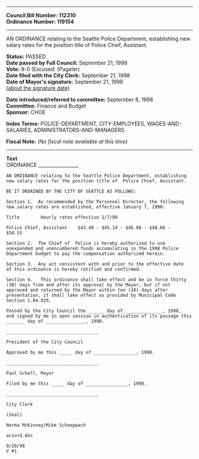 * * * * *  
  
**Council Bill Number: [](#h0)[](#h2)112310**   
**Ordinance Number: 119154**  
  
* * * * *  
  
AN ORDINANCE relating to the Seattle Police Department, establishing new salary rates for the position title of Police Chief, Assistant.  
  
**Status:** PASSED   
**Date passed by Full Council:** September 21, 1998   
**Vote:** 8-0 (Excused: {Pageler)   
**Date filed with the City Clerk:** September 21, 1998   
**Date of Mayor's signature:** September 21, 1998   
[(about the signature date)](/~public/approvaldate.htm)   
  
  
**Date introduced/referred to committee:** September 8, 1998   
**Committee:** Finance and Budget   
**Sponsor:** CHOE   
  
**Index Terms:** POLICE-DEPARTMENT, CITY-EMPLOYEES, WAGES-AND-SALARIES, ADMINISTRATORS-AND-MANAGERS  
  
**Fiscal Note:** *(No fiscal note available at this time)*  
  
* * * * *  
  
**Text**  
    ORDINANCE _________________  
  
    AN ORDINANCE relating to the Seattle Police Department, establishing  
    new salary rates for the position title of  Police Chief, Assistant.  
  
    BE IT ORDAINED BY THE CITY OF SEATTLE AS FOLLOWS:  
  
    Section 1.  As recommended by the Personnel Director, the following  
    new salary rates are established, effective January 7, 1998:  
  
    Title        Hourly rates effective 1/7/98  
  
    Police Chief, Assistant    $43.49 - $45.14 - $46.88 - $48.66 -  
    $50.53  
  
    Section 2.  The Chief of  Police is hereby authorized to use  
    unexpended and unencumbered funds accumulating in the 1998 Police  
    Department budget to pay the compensation authorized herein.  
  
    Section 3.  Any act consistent with and prior to the effective date  
    of this ordinance is hereby ratified and confirmed.  
  
    Section 4.   This ordinance shall take effect and be in force thirty  
    (30) days from and after its approval by the Mayor, but if not  
    approved and returned by the Mayor within ten (10) days after  
    presentation, it shall take effect as provided by Municipal Code  
    Section 1.04.020.  
  
    Passed by the City Council the ______ day of ______________, 1998,  
    and signed by me in open session in authentication of its passage this  
    _______ day of _______________, 1998.  
  
    ___________________________________  
  
    President of the City Council  
  
    Approved by me this _____ day of ________________, 1998.  
  
    ___________________________________  
  
    Paul Schell, Mayor  
  
    Filed by me this _____ day of ________________, 1998.  
  
    ___________________________________  
  
    City Clerk  
  
    (Seal)  
  
    Norma McKinney/Mike Schoeppach  
  
    acsord.doc  
  
    9/10/98  
    V #1  
